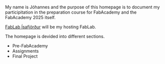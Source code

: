 My name is Jóhannes and the purpose of this homepage is to document my participitation in the preparation course for FabAcademy and the FabAcademy 2025 itself. 

[FabLab Ísafjörður](http://fabisa.is) will be my hosting FabLab. 

The homepage is devided into different sections. 
- Pre-FabAcademy
- Assignments
- Final Project